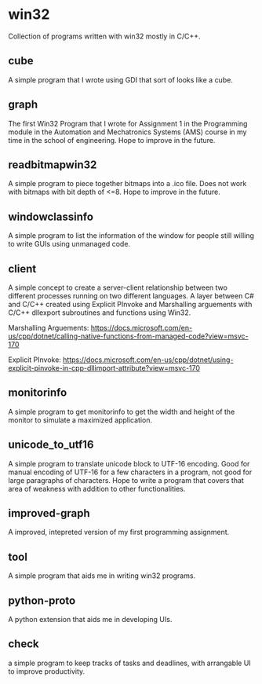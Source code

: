 # win32
Collection of programs written with win32 mostly in C/C++.

## cube
A simple program that I wrote using GDI that sort of looks like a cube.

## graph
The first Win32 Program that I wrote for Assignment 1 in the Programming module in the Automation and Mechatronics Systems (AMS) course in my time in the school of engineering. Hope to improve in the future.

## readbitmapwin32
A simple program to piece together bitmaps into a .ico file. Does not work with bitmaps with bit depth of <=8. Hope to improve in the future.

## windowclassinfo
A simple program to list the information of the window for people still willing to write GUIs using unmanaged code.

## client
A simple concept to create a server-client relationship between two different processes running on two different languages. A layer between C# and C/C++ created using Explicit PInvoke and Marshalling arguements with C/C++ dllexport subroutines and functions using Win32. 

Marshalling Arguements: https://docs.microsoft.com/en-us/cpp/dotnet/calling-native-functions-from-managed-code?view=msvc-170 

Explicit PInvoke: https://docs.microsoft.com/en-us/cpp/dotnet/using-explicit-pinvoke-in-cpp-dllimport-attribute?view=msvc-170

## monitorinfo
A simple program to get monitorinfo to get the width and height of the monitor to simulate a maximized application.

## unicode_to_utf16
A simple program to translate unicode block to UTF-16 encoding. Good for manual encoding of UTF-16 for a few characters in a program, not good for large paragraphs of characters. Hope to write a program that covers that area of weakness with addition to other functionalities.

## improved-graph
A improved, intepreted version of my first programming assignment.

## tool
A simple program that aids me in writing win32 programs.

## python-proto
A python extension that aids me in developing UIs.

## check
a simple program to keep tracks of tasks and deadlines, with arrangable UI to improve productivity.